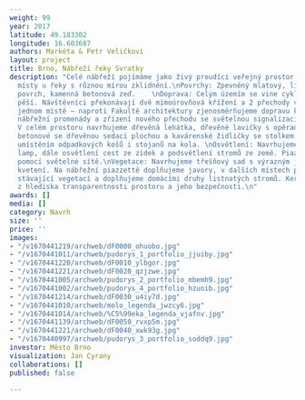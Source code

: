 ```yaml
---
weight: 99
year: 2017
latitude: 49.183302
longitude: 16.603687
authors: Markéta & Petr Veličkovi
layout: project
title: Brno, Nábřeží řeky Svratky
description: "Celé nábřeží pojímáme jako živý proudící veřejný prostor s pobytovými
  místy u řeky s různou mírou zklidnění.\nPovrchy: Zpevněný mlatový, litý beton, dřevěný
  povrch, kamenná betonová zeď.    \nDoprava: Celým územím se vine cyklo i trasa pro
  pěší. Návštěvníci překonávají dvě mimoúrovňová křížení a 2 přechody v úrovni. V
  jednom místě – naproti Fakultě architektury zjenosměrňujeme dopravu kvůli rozšíření
  nábřežní promenády a zřízení nového přechodu se světelnou signalizací.\nMobiliář:
  V celém prostoru navrhujeme dřevěná lehátka, dřevěné lavičky s opěradlem, lavice
  betonové se dřevěnou sedací plochou a kavárenské židličky se stolkem. Počítáme s
  umístěním odpadkových košů i stojanů na kola. \nOsvětlení: Navrhujeme dvojí typ
  lamp, dále osvětlení cest ze zídek a podsvětlení stromů ze země. Piazzettu osvětlujeme
  pomocí světelné sítě.\nVegetace: Navrhujeme třešňový sad s výrazným jarním aspektem
  kvetení. Na nábřežní piazzettě doplňujeme javory, v dalších místech pracujeme se
  stávající vegetací a doplňujeme domácími druhy listnatých stromů. Keřové patro nenavrhujeme
  z hlediska transparentnosti prostoru a jeho bezpečnosti.\n"
awards: []
media: []
category: Navrh
size: ''
price: ''
images:
- "/v1670441219/archweb/dF0000_ohuobo.jpg"
- "/v1670441011/archweb/pudorys_1_portfolio_jjuiby.jpg"
- "/v1670441220/archweb/dF0010_ylbgor.jpg"
- "/v1670441221/archweb/dF0020_qzjzwe.jpg"
- "/v1670441005/archweb/pudorys_2_portfolio_mbemh9.jpg"
- "/v1670441002/archweb/pudorys_4_portfolio_hzuoib.jpg"
- "/v1670441214/archweb/dF0030_u4iy7d.jpg"
- "/v1670441010/archweb/molo_legenda_jwzcy6.jpg"
- "/v1670441014/archweb/%C5%99eka_legenda_vjafnv.jpg"
- "/v1670441139/archweb/dF0050_rvxp5m.jpg"
- "/v1670441221/archweb/dF0040_xwk93g.jpg"
- "/v1670440997/archweb/pudorys_3_portfolio_soddq9.jpg"
investor: Město Brno
visualization: Jan Cyrany
collaborations: []
published: false

---
```

